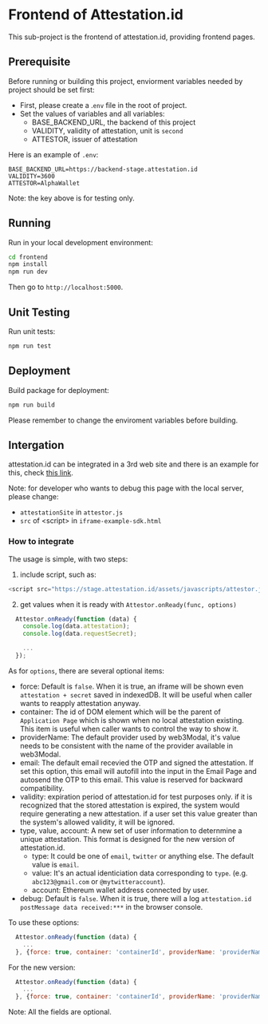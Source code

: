 # Frontend of Attestation.id

This sub-project is the frontend of attestation.id, providing frontend pages.

## Prerequisite

Before running or building this project, enviorment variables needed by project should be set first:

- First, please create a .`env` file in the root of project.
- Set the values of variables and all variables:
  - BASE_BACKEND_URL, the backend of this project
  - VALIDITY, validity of attestation, unit is `second`
  - ATTESTOR, issuer of attestation

Here is an example of `.env`:

```
BASE_BACKEND_URL=https://backend-stage.attestation.id
VALIDITY=3600
ATTESTOR=AlphaWallet
```

Note: the key above is for testing only.

## Running

Run in your local development environment:

```bash
cd frontend
npm install
npm run dev
```

Then go to `http://localhost:5000`.

## Unit Testing

Run unit tests:

```bash
npm run test
```

## Deployment

Build package for deployment:

```bash
npm run build
```

Please remember to change the enviroment variables before building.

## Intergation

attestation.id can be integrated in a 3rd web site and there is an example for this, check [this link](public/iframe-example-sdk.html).

Note: for developer who wants to debug this page with the local server, please change:

- `attestationSite` in `attestor.js`
- `src` of \<script\> in `iframe-example-sdk.html`

### How to integrate

The usage is simple, with two steps:

1. include script, such as:

```js
<script src="https://stage.attestation.id/assets/javascripts/attestor.js"></script>
```

2. get values when it is ready with `Attestor.onReady(func, options)`

```js
  Attestor.onReady(function (data) {
    console.log(data.attestation);
    console.log(data.requestSecret);

    ...
  });
```

As for `options`, there are several optional items:

- force: Default is `false`. When it is true, an iframe will be shown even `attestation + secret` saved in indexedDB. It will be useful when caller wants to reapply attestation anyway.
- container: The id of DOM element which will be the parent of `Application Page` which is shown when no local attestation existing. This item is useful when caller wants to control the way to show it.
- providerName: The default provider used by web3Modal, it's value needs to be consistent with the name of the provider available in web3Modal.
- email: The default email recevied the OTP and signed the attestation. If set this option, this email will autofill into the input in the Email Page and autosend the OTP to this email. This value is reserved for backward compatibility.
- validity: expiration period of attestation.id for test purposes only. if it is recognized that the stored attestation is expired, the system would require generating a new attestation. if a user set this value greater than the system's allowed validity, it will be ignored.
- type, value, account: A new set of user information to deternmine a unique attestation. This format is designed for the new version of attestation.id.
  - type: It could be one of `email`, `twitter` or anything else. The default value is `email`.
  - value: It's an actual identiciation data corresponding to `type`. (e.g. `abc123@gmail.com` or `@mytwitteraccount`).
  - account: Ethereum wallet address connected by user.
- debug: Default is `false`. When it is true, there will a log `attestation.id postMessage data received:***` in the browser console.

To use these options:

```js
  Attestor.onReady(function (data) {
    ...
  }, {force: true, container: 'containerId', providerName: 'providerName', email:'test@test.com', validity: 123, debug:true});
```

For the new version:

```js
  Attestor.onReady(function (data) {
    ...
  }, {force: true, container: 'containerId', providerName: 'providerName', validity: 123, type: "email", value:'test@test.com', account:'walletAddress', debug:true});
```

Note: All the fields are optional.
